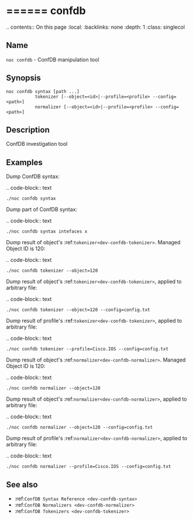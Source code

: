 

======
confdb
======

.. contents:: On this page
    :local:
    :backlinks: none
    :depth: 1
    :class: singlecol

Name
----
`noc confdb` - ConfDB manipulation tool

Synopsis
--------

    noc confdb syntax [path ...]
               tokenizer [--object=<id>|--profile=<profile> --config=<path>]
               normalizer [--object=<id>|--profile=<profile> --config=<path>]

Description
-----------
ConfDB investigation tool

Examples
--------

Dump ConfDB syntax:

.. code-block:: text

    ./noc confdb syntax

Dump part of ConfDB syntax:

.. code-block:: text

    ./noc confdb syntax intefaces x

Dump result of object's :ref:`tokenizer<dev-confdb-tokenizer>`.
Managed Object ID is 120:

.. code-block:: text

    ./noc confdb tokenizer --object=120

Dump result of object's :ref:`tokenizer<dev-confdb-tokenizer>`,
applied to arbitrary file:

.. code-block:: text

    ./noc confdb tokenizer --object=120 --config=config.txt

Dump result of profile's :ref:`tokenizer<dev-confdb-tokenizer>`,
applied to arbitrary file:

.. code-block:: text

    ./noc confdb tokenizer --profile=Cisco.IOS --config=config.txt

Dump result of object's :ref:`normalizer<dev-confdb-normalizer>`.
Managed Object ID is 120:

.. code-block:: text

    ./noc confdb normalizer --object=120

Dump result of object's :ref:`normalizer<dev-confdb-normalizer>`,
applied to arbitrary file:

.. code-block:: text

    ./noc confdb normalizer --object=120 --config=config.txt

Dump result of profile's :ref:`normalizer<dev-confdb-normalizer>`,
applied to arbitrary file:

.. code-block:: text

    ./noc confdb normalizer --profile=Cisco.IOS --config=config.txt

See also
--------
* :ref:`ConfDB Syntax Reference <dev-confdb-syntax>`
* :ref:`ConfDB Normalizers <dev-confdb-normalizer>`
* :ref:`ConfDB Tokenizers <dev-confdb-tokenizer>`

